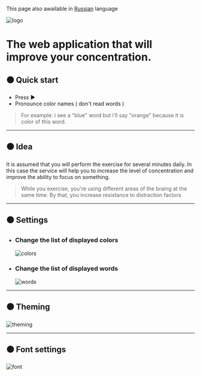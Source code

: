 This page also awailable in [Russian](https://volard.github.io/focus/docs/rus/index.html) language 

![logo](https://i.ibb.co/fXbyXrH/image.png)

# The web application that will improve your concentration.

## ⚫ Quick start

* Press ▶ 
* Pronounce color names ( don't read words )  


> For example: i see a "blue" word but i'll say "orange" because it is color of this word.  

----------------


## ⚫ Idea  

It is assumed that you will perform the exercise for several minutes daily.
In  
this case the service will help you to increase the level of concentration and improve the ability to focus on something.


> While you exercise, you're using different areas of the braing at the same time. By that, you increase resistance to distraction factors

--------------------


## ⚫ Settings  

* ### Change the list of displayed colors
    
  ![colors](https://i.ibb.co/D9DgqT6/colors.png)
  
* ### Change the list of displayed words
    
  ![words](https://i.ibb.co/rFM9m3W/words.png)
  
---------------

  
## ⚫ Theming  
  
![theming](https://i.ibb.co/D8gLBJq/Rec202255.gif)  
  
--------------------
  
## ⚫ Font settings
  
![font](https://i.ibb.co/2Y1RkfR/Rec201533.gif)
  
